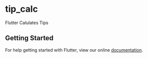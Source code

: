 # tip_calc

Flutter Calulates Tips

## Getting Started

For help getting started with Flutter, view our online
[documentation](http://flutter.io/).
